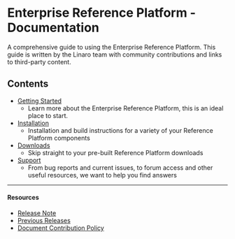 # Enterprise Reference Platform - Documentation

A comprehensive guide to using the Enterprise Reference Platform. This guide is written by the Linaro team with community contributions and links to third-party content.

## Contents

- [Getting Started](GettingStarted/README.md)
   - Learn more about the Enterprise Reference Platform, this is an ideal place to start.
- [Installation](Installation/README.md)
   - Installation and build instructions for a variety of your Reference Platform components
- [Downloads](Downloads/README.md)
   - Skip straight to your pre-built Reference Platform downloads
- [Support](Support/README.md)
   - From bug reports and current issues, to forum access and other useful resources, we want to help you find answers   

***

#### Resources

- [Release Note](ReleaseNotes.md)
- [Previous Releases](PreviousReleases/README.md)
- [Document Contribution Policy](../../../ContributionPolicy.md)
